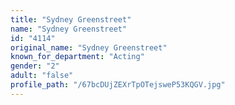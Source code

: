 ```yaml
---
title: "Sydney Greenstreet"
name: "Sydney Greenstreet"
id: "4114"
original_name: "Sydney Greenstreet"
known_for_department: "Acting"
gender: "2"
adult: "false"
profile_path: "/67bcDUjZEXrTpOTejsweP53KQGV.jpg"
---
```

